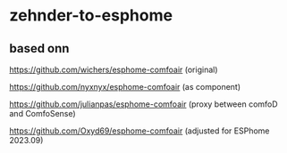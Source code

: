 # zehnder-to-esphome

## based onn

https://github.com/wichers/esphome-comfoair (original)

https://github.com/nyxnyx/esphome-comfoair (as component)

https://github.com/julianpas/esphome-comfoair (proxy between comfoD and ComfoSense)

https://github.com/Oxyd69/esphome-comfoair (adjusted for ESPhome 2023.09)

